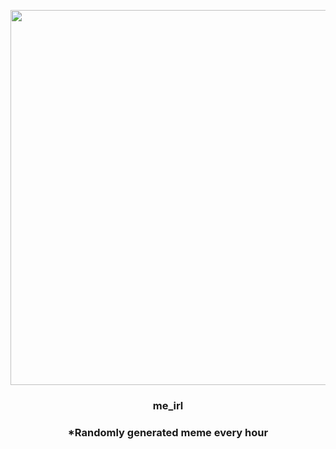 <p align="center">
        <img src="https://i.redd.it/5wme7pmexig91.jpg" width="600" height="600">
        </p>
        <h3 align="center">me_irl</h3>
        <h3 align="center">*Randomly generated meme every hour</h3>
    